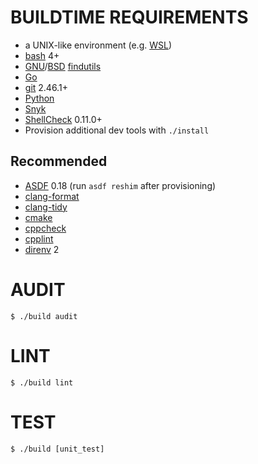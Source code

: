 # BUILDTIME REQUIREMENTS

* a UNIX-like environment (e.g. [WSL](https://learn.microsoft.com/en-us/windows/wsl/))
* [bash](https://www.gnu.org/software/bash/) 4+
* [GNU](https://www.gnu.org/)/[BSD](https://en.wikipedia.org/wiki/Berkeley_Software_Distribution) [findutils](https://en.wikipedia.org/wiki/Find_(Unix))
* [Go](https://golang.org/)
* [git](https://git-scm.com/) 2.46.1+
* [Python](https://www.python.org/)
* [Snyk](https://snyk.io/)
* [ShellCheck](https://www.shellcheck.net/) 0.11.0+
* Provision additional dev tools with `./install`

## Recommended

* [ASDF](https://asdf-vm.com/) 0.18 (run `asdf reshim` after provisioning)
* [clang-format](https://clang.llvm.org/docs/ClangFormat.html)
* [clang-tidy](https://clang.llvm.org/extra/clang-tidy/)
* [cmake](https://cmake.org/)
* [cppcheck](http://cppcheck.sourceforge.net/)
* [cpplint](https://github.com/cpplint/cpplint)
* [direnv](https://direnv.net/) 2

# AUDIT

```console
$ ./build audit
```

# LINT

```console
$ ./build lint
```

# TEST

```console
$ ./build [unit_test]
```
